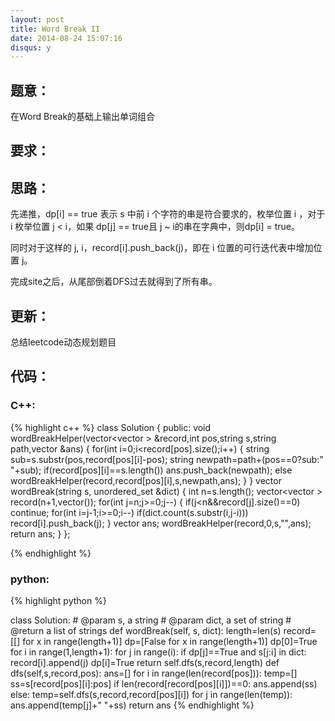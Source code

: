 ```yaml
---
layout: post
title: Word Break II
date: 2014-08-24 15:07:16
disqus: y
---
```


## 题意：
在Word Break的基础上输出单词组合

## 要求：


## 思路：
 先递推，dp[i] == true 表示 s 中前 i 个字符的串是符合要求的，枚举位置 i ，对于 i 枚举位置 j < i，如果 dp[j] == true且 j ~ i的串在字典中，则dp[i] = true。

同时对于这样的 j, i，record[i].push_back(j)，即在 i 位置的可行迭代表中增加位置 j。

完成site之后，从尾部倒着DFS过去就得到了所有串。

## 更新：
总结leetcode动态规划题目

## 代码：

### C++:

{% highlight c++ %}
class Solution {
public:
    void wordBreakHelper(vector<vector<int> > &record,int pos,string s,string path,vector<string> &ans)
    {
        for(int i=0;i<record[pos].size();i++)
        {
            string sub=s.substr(pos,record[pos][i]-pos);
            string newpath=path+(pos==0?sub:" "+sub);
            if(record[pos][i]==s.length())
                ans.push_back(newpath);
            else
                wordBreakHelper(record,record[pos][i],s,newpath,ans);
        }
    }
    vector<string> wordBreak(string s, unordered_set<string> &dict) {
        int n=s.length();
        vector<vector<int> > record(n+1,vector<int>());
        for(int j=n;j>=0;j--)
        {
            if(j<n&&record[j].size()==0)
                continue;
            for(int i=j-1;i>=0;i--)
                if(dict.count(s.substr(i,j-i)))
                    record[i].push_back(j);
        }
        vector<string> ans;
        wordBreakHelper(record,0,s,"",ans);
        return ans;
    }
};


 {% endhighlight %}
### python:

{% highlight python %}

class Solution:
    # @param s, a string
    # @param dict, a set of string
    # @return a list of strings
    def wordBreak(self, s, dict):
        length=len(s)
        record=[[] for x in range(length+1)]
        dp=[False for x in range(length+1)]
        dp[0]=True
        for i in range(1,length+1):
            for j in range(i):
                if dp[j]==True and s[j:i] in dict:
                    record[i].append(j)
                    dp[i]=True
        return self.dfs(s,record,length)
    def dfs(self,s,record,pos):
        ans=[]
        for i in range(len(record[pos])):
            temp=[]
            ss=s[record[pos][i]:pos]
            if len(record[record[pos][i]])==0:
                ans.append(ss)
            else:
                temp=self.dfs(s,record,record[pos][i])
                for j in range(len(temp)):
                    ans.append(temp[j]+" "+ss)
        return ans
 {% endhighlight %}
